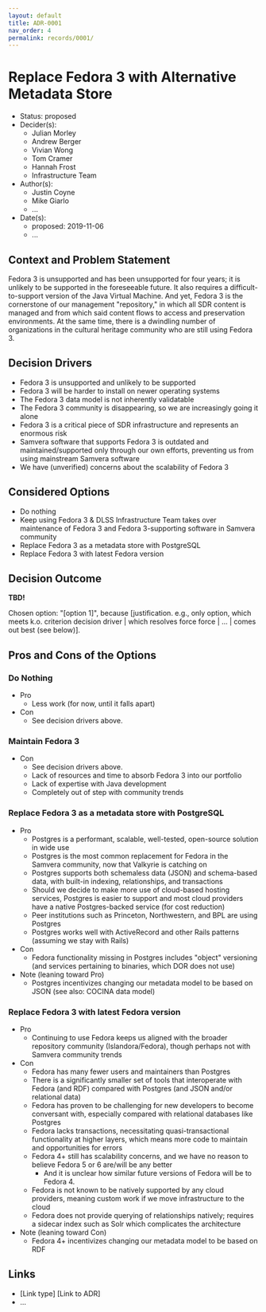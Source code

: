 ```yaml
---
layout: default
title: ADR-0001
nav_order: 4
permalink: records/0001/
---
```

# Replace Fedora 3 with Alternative Metadata Store

* Status: proposed
* Decider(s): <!-- required -->
  * Julian Morley
  * Andrew Berger
  * Vivian Wong
  * Tom Cramer
  * Hannah Frost
  * Infrastructure Team
* Author(s):
  * Justin Coyne
  * Mike Giarlo
  * ...
* Date(s): <!-- required -->
  * proposed: 2019-11-06
  * ...

## Context and Problem Statement <!-- required -->

Fedora 3 is unsupported and has been unsupported for four years; it is unlikely to be supported in the foreseeable future. It also requires a difficult-to-support version of the Java Virtual Machine. And yet, Fedora 3 is the cornerstone of our management "repository," in which all SDR content is managed and from which said content flows to access and preservation environments. At the same time, there is a dwindling number of organizations in the cultural heritage community who are still using Fedora 3.

## Decision Drivers <!-- optional -->

* Fedora 3 is unsupported and unlikely to be supported
* Fedora 3 will be harder to install on newer operating systems
* The Fedora 3 data model is not inherently validatable
* The Fedora 3 community is disappearing, so we are increasingly going it alone
* Fedora 3 is a critical piece of SDR infrastructure and represents an enormous risk
* Samvera software that supports Fedora 3 is outdated and maintained/supported only through our own efforts, preventing us from using mainstream Samvera software
* We have (unverified) concerns about the scalability of Fedora 3

## Considered Options <!-- required -->

* Do nothing
* Keep using Fedora 3 & DLSS Infrastructure Team takes over maintenance of Fedora 3 and Fedora 3-supporting software in Samvera community
* Replace Fedora 3 as a metadata store with PostgreSQL
* Replace Fedora 3 with latest Fedora version

## Decision Outcome <!-- required -->

**TBD!**

Chosen option: "[option 1]", because [justification. e.g., only option, which meets k.o. criterion decision driver | which resolves force force | … | comes out best (see below)].

## Pros and Cons of the Options <!-- optional -->

### Do Nothing

* Pro
  * Less work (for now, until it falls apart)
* Con
  * See decision drivers above.

### Maintain Fedora 3

* Con
  * See decision drivers above.
  * Lack of resources and time to absorb Fedora 3 into our portfolio
  * Lack of expertise with Java development
  * Completely out of step with community trends

### Replace Fedora 3 as a metadata store with PostgreSQL

* Pro
  * Postgres is a performant, scalable, well-tested, open-source solution in wide use
  * Postgres is the most common replacement for Fedora in the Samvera community, now that Valkyrie is catching on
  * Postgres supports both schemaless data (JSON) and schema-based data, with built-in indexing, relationships, and transactions
  * Should we decide to make more use of cloud-based hosting services, Postgres is easier to support and most cloud providers have a native Postgres-backed service (for cost reduction)
  * Peer institutions such as Princeton, Northwestern, and BPL are using Postgres
  * Postgres works well with ActiveRecord and other Rails patterns (assuming we stay with Rails)
* Con
  * Fedora functionality missing in Postgres includes "object" versioning (and services pertaining to binaries, which DOR does not use)
* Note (leaning toward Pro)
  * Postgres incentivizes changing our metadata model to be based on JSON (see also: COCINA data model)

### Replace Fedora 3 with latest Fedora version

* Pro
  * Continuing to use Fedora keeps us aligned with the broader repository community (Islandora/Fedora), though perhaps not with Samvera community trends
* Con
  * Fedora has many fewer users and maintainers than Postgres
  * There is a significantly smaller set of tools that interoperate with Fedora (and RDF) compared with Postgres (and JSON and/or relational data)
  * Fedora has proven to be challenging for new developers to become conversant with, especially compared with relational databases like Postgres
  * Fedora lacks transactions, necessitating quasi-transactional functionality at higher layers, which means more code to maintain and opportunities for errors
  * Fedora 4+ still has scalability concerns, and we have no reason to believe Fedora 5 or 6 are/will be any better
    * And it is unclear how similar future versions of Fedora will be to Fedora 4.
  * Fedora is not known to be natively supported by any cloud providers, meaning custom work if we move infrastructure to the cloud
  * Fedora does not provide querying of relationships natively; requires a sidecar index such as Solr which complicates the architecture
* Note (leaning toward Con)
  * Fedora 4+ incentivizes changing our metadata model to be based on RDF

## Links <!-- optional -->

* [Link type] [Link to ADR] <!-- example: Refined by [ADR-0005](0005-example.md) -->
* ... <!-- numbers of links can vary -->
